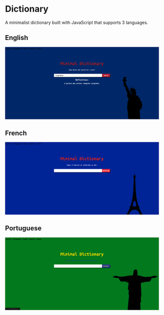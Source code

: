 # Dictionary

A minimalist dictionary built with JavaScript that supports 3 languages.

## English

![English](./.github/English.png)

## French

![French](./.github/French.png)

## Portuguese

![Portuguese](./.github/Portuguese.png)
